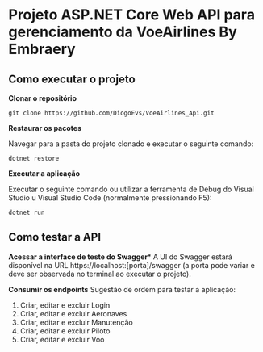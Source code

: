 # Projeto ASP.NET Core Web API para gerenciamento da VoeAirlines By Embraery

## Como executar o projeto

**Clonar o repositório**
```
git clone https://github.com/DiogoEvs/VoeAirlines_Api.git
```

**Restaurar os pacotes**

Navegar para a pasta do projeto clonado e executar o seguinte comando:

```
dotnet restore
```

**Executar a aplicação**

Executar o seguinte comando ou utilizar a ferramenta de Debug do Visual Studio u Visual Studio Code (normalmente pressionando F5):
```
dotnet run
```

## Como testar a API

**Acessar a interface de teste do Swagger***
A UI do Swagger estará disponível na URL https://localhost:[porta]/swagger (a porta pode variar e deve ser observada no terminal ao executar o projeto).

**Consumir os endpoints**
Sugestão de ordem para testar a aplicação:

1) Criar, editar e excluir Login
2) Criar, editar e excluir Aeronaves
3) Criar, editar e excluir Manutenção
4) Criar, editar e excluir Piloto
5) Criar, editar e excluir Voo
